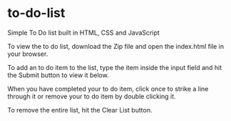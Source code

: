 # to-do-list
Simple To Do list built in HTML, CSS and JavaScript

To view the to do list, download the Zip file and open the index.html file in your browser.


To add an to do item to the list,
type the item inside the input field and hit the Submit button to view it below.

When you have completed your to do item, click once to strike a line through it
or remove your to do item by double clicking it.

To remove the entire list, hit the Clear List button.
